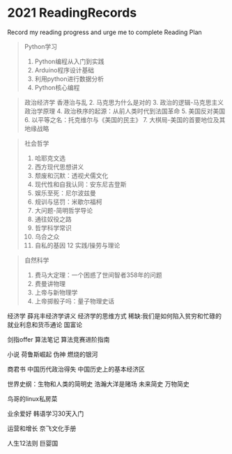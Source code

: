 # 2021 ReadingRecords
Record my reading progress and urge me to complete Reading Plan

> Python学习
> 1. Python编程从入门到实践
> 2. Arduino程序设计基础
> 3. 利用python进行数据分析
> 4. Python核心编程

> 政治经济学
香港治与乱
> 2. 马克思为什么是对的
> 3. 政治的逻辑-马克思主义政治学原理
> 4. 政治秩序的起源：从前人类时代到法国革命
> 5. 美国反对美国
> 6. 以平等之名：托克维尔与《美国的民主》
> 7. 大棋局-美国的首要地位及其地缘战略

> 社会哲学
> 1. 哈耶克文选
> 2. 西方现代思想讲义
> 3. 颓废和沉默：透视犬儒文化
> 4. 现代性和自我认同：安东尼吉登斯
> 5. 娱乐至死：尼尔波兹曼
> 6. 规训与惩罚：米歇尔福柯
> 7. 大问题-简明哲学导论
> 8. 通往奴役之路
> 9. 哲学科学常识
> 10. 乌合之众
> 11. 自私的基因
> 12 实践/操劳与理论

> 自然科学
> 1. 费马大定理：一个困惑了世间智者358年的问题
> 2. 费曼讲物理
> 3. 上帝与新物理学
> 4. 上帝掷骰子吗：量子物理史话

经济学
薛兆丰经济学讲义
经济学的思维方式
稀缺:我们是如何陷入贫穷和忙碌的
就业利息和货币通论
国富论

剑指offer
算法笔记
算法竞赛进阶指南

小说
荷鲁斯崛起
伪神
燃烧的银河

商君书
中国历代政治得失
中国历史上的基本经济区


世界史纲：生物和人类的简明史
浩瀚大洋是赌场
未来简史
万物简史


鸟哥的linux私房菜

业余爱好
韩语学习30天入门

运营和增长
奈飞文化手册

人生12法则
巨婴国
